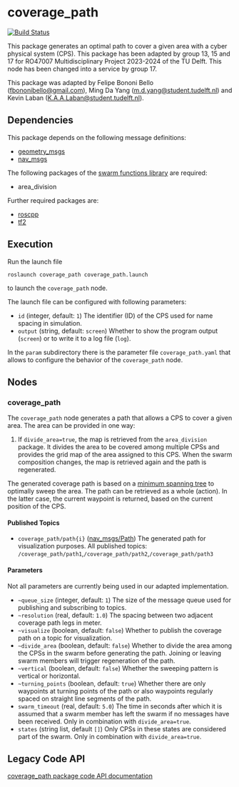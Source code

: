# coverage_path
[![Build Status](http://build.ros.org/buildStatus/icon?job=Ksrc_uX__coverage_path__ubuntu_xenial__source)](http://build.ros.org/job/Ksrc_uX__coverage_path__ubuntu_xenial__source/)

This package generates an optimal path to cover a given area with a cyber physical system (CPS). This package has been adapted by group 13, 15 and 17 for RO47007 Multidisciplinary Project 2023-2024 of the TU Delft. This node has been changed into a service by group 17.

This package was adapted by Felipe Bononi Bello (fbononibello@gmail.com), Ming Da Yang (m.d.yang@student.tudelft.nl) and Kevin Laban (K.A.A.Laban@student.tudelft.nl). 


## Dependencies
This package depends on the following message definitions:
* [geometry_msgs](https://wiki.ros.org/geometry_msgs)
* [nav_msgs](https://wiki.ros.org/nav_msgs)

The following packages of the [swarm functions library](https://github.com/cpswarm/swarm_functions) are required:
* area_division 


Further required packages are:
* [roscpp](https://wiki.ros.org/roscpp/)
* [tf2](https://wiki.ros.org/tf2/)

## Execution
Run the launch file
```
roslaunch coverage_path coverage_path.launch
```
to launch the `coverage_path` node.

The launch file can be configured with following parameters:
* `id` (integer, default: `1`)
  The identifier (ID) of the CPS used for name spacing in simulation.
* `output` (string, default: `screen`)
  Whether to show the program output (`screen`) or to write it to a log file (`log`).

In the `param` subdirectory there is the parameter file `coverage_path.yaml` that allows to configure the behavior of the `coverage_path` node.

## Nodes

### coverage_path
The `coverage_path` node generates a path that allows a CPS to cover a given area. The area can be provided in one way:

1. If `divide_area=true`, the map is retrieved from the `area_division` package. It divides the area to be covered among multiple CPSs and provides the grid map of the area assigned to this CPS. When the swarm composition changes, the map is retrieved again and the path is regenerated.

The generated coverage path is based on a [minimum spanning tree](https://en.wikipedia.org/wiki/Minimum_spanning_tree) to optimally sweep the area. The path can be retrieved as a whole (action). In the latter case, the current waypoint is returned, based on the current position of the CPS.


#### Published Topics
* `coverage_path/path{i}` ([nav_msgs/Path](http://docs.ros.org/api/nav_msgs/html/msg/Path.html))
  The generated path for visualization purposes. All published topics: `/coverage_path/path1`,`/coverage_path/path2`,`/coverage_path/path3`

#### Parameters
Not all parameters are currently being used in our adapted implementation.
* `~queue_size` (integer, default: `1`)
  The size of the message queue used for publishing and subscribing to topics.
* `~resolution` (real, default: `1.0`)
  The spacing between two adjacent coverage path legs in meter.
* `~visualize` (boolean, default: `false`)
  Whether to publish the coverage path on a topic for visualization.
* `~divide_area` (boolean, default: `false`)
  Whether to divide the area among the CPSs in the swarm before generating the path. Joining or leaving swarm members will trigger regeneration of the path.
* `~vertical` (boolean, default: `false`)
  Whether the sweeping pattern is vertical or horizontal.
* `~turning_points` (boolean, default: `true`)
  Whether there are only waypoints at turning points of the path or also waypoints regularly spaced on straight line segments of the path.
* `swarm_timeout` (real, default: `5.0`)
  The time in seconds after which it is assumed that a swarm member has left the swarm if no messages have been received. Only in combination with `divide_area=true`.
* `states` (string list, default `[]`)
  Only CPSs in these states are considered part of the swarm. Only in combination with `divide_area=true`.

## Legacy Code API

[coverage_path package code API documentation](https://cpswarm.github.io/swarm_functions/coverage_path/docs/html/files.html)

